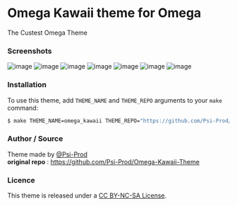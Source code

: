 # Omega Kawaii theme for Omega
The Custest Omega Theme

### Screenshots
![image](screenshots/home1.png)
![image](screenshots/home2.png)
![image](screenshots/calculation.png)
![image](screenshots/graph.png)
![image](screenshots/python.png)
![image](screenshots/atomic.png)
![image](screenchots/settings.png)

### Installation
To use this theme, add `THEME_NAME` and `THEME_REPO` arguments to your `make` command:
```bash
$ make THEME_NAME=omega_kawaii THEME_REPO="https://github.com/Psi-Prod/Omega-Kawaii-Theme"
```

### Author / Source
Theme made by [@Psi-Prod](https://github.com/Psi-Prod)
<br>
**original repo** : https://github.com/Psi-Prod/Omega-Kawaii-Theme

### Licence
This theme is released under a [CC BY-NC-SA License](https://creativecommons.org/licenses/by-nc-sa/4.0/legalcode).
